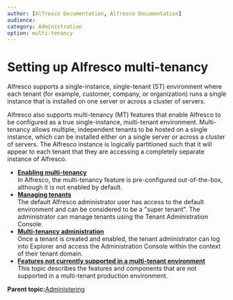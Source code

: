 ```yaml
---
author: [Alfresco Documentation, Alfresco Documentation]
audience: 
category: Administration
option: multi-tenancy
---
```


# Setting up Alfresco multi-tenancy

Alfresco supports a single-instance, single-tenant \(ST\) environment where each tenant \(for example, customer, company, or organization\) runs a single instance that is installed on one server or across a cluster of servers.

Alfresco also supports multi-tenancy \(MT\) features that enable Alfresco to be configured as a true single-instance, multi-tenant environment. Multi-tenancy allows multiple, independent tenants to be hosted on a single instance, which can be installed either on a single server or across a cluster of servers. The Alfresco instance is logically partitioned such that it will appear to each tenant that they are accessing a completely separate instance of Alfresco.

-   **[Enabling multi-tenancy](../concepts/mt-enable.md)**  
In Alfresco, the multi-tenancy feature is pre-configured out-of-the-box, although it is not enabled by default.
-   **[Managing tenants](../tasks/mt-config.md)**  
The default Alfresco administrator user has access to the default environment and can be considered to be a "super tenant". The administrator can manage tenants using the Tenant Administration Console.
-   **[Multi-tenancy administration](../concepts/mt-webclient-admin.md)**  
Once a tenant is created and enabled, the tenant administrator can log into Explorer and access the Administration Console within the context of their tenant domain.
-   **[Features not currently supported in a multi-tenant environment](../concepts/mt-not-implemented.md)**  
This topic describes the features and components that are not supported in a multi-tenant production environment.

**Parent topic:**[Administering](../concepts/ch-administering.md)

